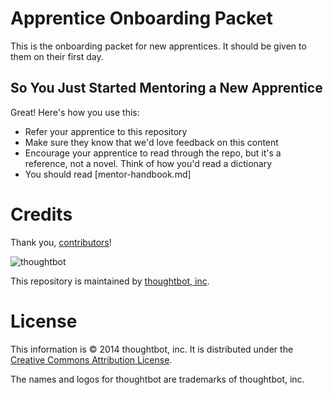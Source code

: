 # Apprentice Onboarding Packet

This is the onboarding packet for new apprentices. It should be given to them on
their first day.

## So You Just Started Mentoring a New Apprentice

Great! Here's how you use this:

* Refer your apprentice to this repository
* Make sure they know that we'd love feedback on this content
* Encourage your apprentice to read through the repo, but it's a reference, not
  a novel. Think of how you'd read a dictionary
* You should read [mentor-handbook.md]

# Credits

Thank you, [contributors](https://github.com/thoughtbot/apprenticeship/graphs/contributors)!

![thoughtbot](http://presskit.thoughtbot.com/images/thoughtbot-logo-for-readmes.svg)

This repository is maintained by [thoughtbot, inc](http://thoughtbot.com).

# License

This information is © 2014 thoughtbot, inc. It is distributed under the [Creative Commons
Attribution License](http://creativecommons.org/licenses/by/3.0/).

The names and logos for thoughtbot are trademarks of thoughtbot, inc.
